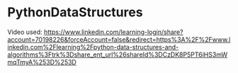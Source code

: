 # PythonDataStructures

Video used: https://www.linkedin.com/learning-login/share?account=70198226&forceAccount=false&redirect=https%3A%2F%2Fwww.linkedin.com%2Flearning%2Fpython-data-structures-and-algorithms%3Ftrk%3Dshare_ent_url%26shareId%3DCzDK8P5PT6iHS3mWmqTmyA%253D%253D
